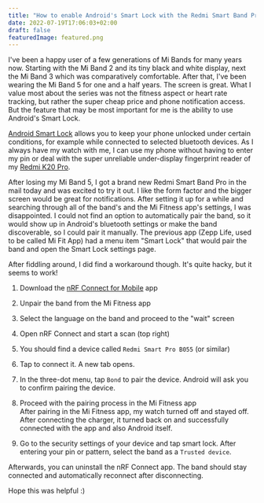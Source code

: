 ```yaml
---
title: "How to enable Android's Smart Lock with the Redmi Smart Band Pro"
date: 2022-07-19T17:06:03+02:00
draft: false
featuredImage: featured.png
---
```


I've been a happy user of a few generations of Mi Bands for many years now. Starting with the Mi Band 2 and its tiny black and white display, next the Mi Band 3 which was comparatively comfortable. After that, I've been wearing the Mi Band 5 for one and a half years. The screen is great. What I value most about the series was not the fitness aspect or heart rate tracking, but rather the super cheap price and phone notification access. But the feature that may be most important for me is the ability to use Android's Smart Lock.

[Android Smart Lock](https://get.google.com/smartlock/index.html) allows you to keep your phone unlocked under certain conditions, for example while connected to selected bluetooth devices. As I always have my watch with me, I can use my phone without having to enter my pin or deal with the super unreliable under-display fingerprint reader of my [Redmi K20 Pro](https://www.gsmarena.com/xiaomi_redmi_k20_pro-9708.php). 

After losing my Mi Band 5, I got a brand new Redmi Smart Band Pro in the mail today and was excited to try it out. I like the form factor and the bigger screen would be great for notifications. After setting it up for a while and searching through all of the band's and the Mi Fitness app's settings, I was disappointed. I could not find an option to automatically pair the band, so it would show up in Android's bluetooth settings or make the band discoverable, so I could pair it manually. The previous app (Zepp Life, used to be called Mi Fit App) had a menu item "Smart Lock" that would pair the band and open the Smart Lock settings page.

After fiddling around, I did find a workaround though. It's quite hacky, but it seems to work!

1. Download the [nRF Connect for Mobile](https://play.google.com/store/apps/details?id=no.nordicsemi.android.mcp) app

1. Unpair the band from the Mi Fitness app

1. Select the language on the band and proceed to the "wait" screen

1. Open nRF Connect and start a scan (top right)

1. You should find a device called `Redmi Smart Pro B055` (or similar)

1. Tap to connect it. A new tab opens.

1. In the three-dot menu, tap `Bond` to pair the device. Android will ask you to confirm pairing the device.

1. Proceed with the pairing process in the Mi Fitness app \
After pairing in the Mi Fitness app, my watch turned off and stayed off. After connecting the charger, it turned back on and successfully connected with the app and also Android itself.

1. Go to the security settings of your device and tap smart lock. After entering your pin or pattern, select the band as a `Trusted device`.

Afterwards, you can uninstall the nRF Connect app. The band should stay connected and automatically reconnect after disconnecting.

Hope this was helpful :)